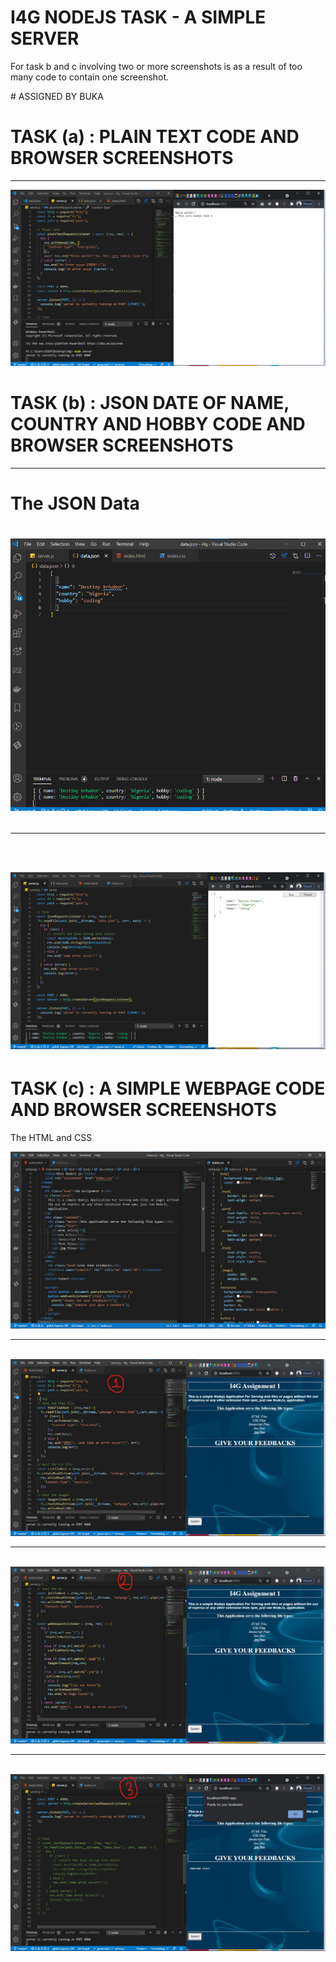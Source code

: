 # I4G NODEJS TASK - A SIMPLE SERVER
<p>For task b and c involving two or more screenshots is as a result of too many code to contain one screenshot.</p>
# ASSIGNED BY BUKA

# TASK (a) : PLAIN TEXT CODE AND BROWSER SCREENSHOTS
<hr>
<img src='screenshots\task1.png' />

# TASK (b) : JSON DATE OF NAME, COUNTRY AND HOBBY CODE AND BROWSER SCREENSHOTS
<hr>
<h1>The JSON Data<h1>
<img src='screenshots\zuri1bii.png' />
<hr><br>
<img src='screenshots\zuri1bi.png' />

# TASK (c) : A SIMPLE WEBPAGE CODE AND BROWSER SCREENSHOTS
<p>The HTML and CSS</p>

<img src='screenshots\zuri3i.png' />
<hr><br>
<img src='screenshots\zuri3(i).png' />
<hr><br>
<img src='screenshots\zuri3(ii).png' />
<hr><br>
<img src='screenshots\zuri3(iii).png' />